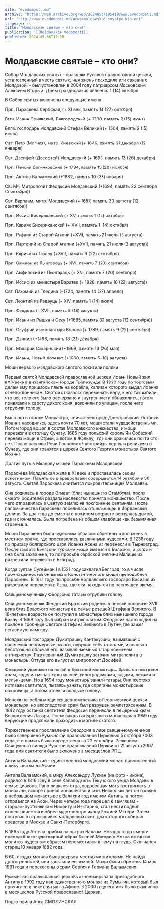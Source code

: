 ```yaml
---
site: "evedomosti.md"
archive: "https://web.archive.org/web/20240527105418/www.evedomosti.md/news/moldavskie-svyatye-kto-oni"
url: "http://www.evedomosti.md/news/moldavskie-svyatye-kto-oni"
language: ru
title: "Молдавские святые – кто они?"
publication: '[[Moldavskie Vedomosti]]'
published: 2024-05-06T12:38
---
```


# Молдавские святые – кто они?

Собор Молдавских святых - праздник Русской православной церкви, установленный в честь святых, чья жизнь проходила или связана с Молдовой, - был установлен в 2004 году патриархом Московским Алексием Вторым. Днем празднования является 1 (14) октября.

В Собор святых включены следующие имена.

Прп. Параскева Сербская, (+ XI век, память 14 (27) октября)

Вмч. Иоанн Сочавский, Белгородский (+ 1330, память 2 (15) июня)

Блгв. господарь Молдавский Стефан Великий (+ 1504, память 2 (15) июля)

Свт. Петр (Могила), митр. Киевский (+ 1646, память 31 декабря (13 января))

Свт. Досифей (Дософтей) Молдавский (+ 1693, память 13 (26) декабря)

Прп. Паисий Величковский (+ 1794, память 15 (28) ноября)

Прп. Антипа Валаамский (+1882, память 10 (23) января)

Св. Мч. Митрополит Феодосий Молдавский (+1694, память 22 сентября (5 октября))

Свт. Варлаам, митр. Молдавский (+ 1657, память 30 августа (12 сентября))

Прп. Иосиф Бисериканский (+ XV, память 1 (14) октября)

Прп. Кирияк Бисериканский (+ XVII, память 1 (14) октября)

Прп. Рафаил из Старой Агапии (+XVII, память 21 июля (3 августа))

Прп. Партений из Старой Агапии (+XVII, память 21 июля (3 августа))

Прп. Кирияк из Тазлэу (+XVII, память 9 (22) сентября)

Прп. Симион из Пынгэраць (+ XVI, память 7 (20) сентября)

Прп. Амфилохий из Пынгэраць (+ XVI, память 7 (20) сентября)

Прп. Иосиф из монастыря Вэратек (+ 1828, память 16 (29) августа))

Свт. Пахомий из Гледина (+1724, память 14 (27) апреля)

Свт. Леонтий из Рэдэуць (+ XIV, память 1 (14) июля)

Прп. Феодора (+ XVII, память 5 (18) августа)

Прп. Иоанн из Рышка и Секу (+1685, память 30 августа (12 сентября))

Прп. Онуфрий из монастыря Ворона (+ 1789, память 9 (22) сентября)

Прп. Даниил (+1496, память 18 (31) декабря)

Прп. Макарий Сахарнский (+1969, память 13 (26) мая)

Прп. Иоанн, Новый Хозевит (+1960. память 5 (18) августа)

Мощи первого молдавского святого похитили поляки

Первый святой Молдавской православной церкви Иоанн Новый жил вXIVвеке в византийском городе Трапезунде. В 1330 году по торговым делам ему пришлось плыть на корабле, капитан которого выдал Иоанна огнепоклонникам. Святой отказался переменить веру, и его так избили, что все тело его было растерзано и внутренности обнажились, потом привязали к хвосту дикого коня, волочили по улицам, после чего отрубили голову.

Было это в городе Монкастро, сейчас Белгород-Днестровский. Останки Иоанна находились здесь почти 70 лет, мощи стали чудодейственными. Потом город вошел в состав Молдавского княжества, и мощи перевезли в столицу Сучаву. 1685 году польский король Ян Собеский перевез мощи в Стрый, а потом в Жолкву,  где они хранились почти сто лет. После распада Речи Посполитой австрийцы вернули реликвию в Сучаву, где они хранятся в церкви Святого Георгия монастыря Святого Иоанна.

Долгий путь в Молдову мощей Параскевы Молдавской

Параскева Молдавская жила в XI веке и прославилась своим аскетизмом. Память ее в православии совершается 14 октября и 30 августа. Святая Параскева считается покровительницей Молдавии.

Она родилась в городе Эпиват (близ нынешнего Стамбула), после смерти родителей раздала наследство приняла монашество. После чего отправилась в Святую землю на поклонение святыням. После паломничества Параскева поселилась отшельницей в Иорданской долине. За два года до смерти в пожилом возрасте вернулась домой, где и скончалась. Была погребена на общем кладбище как безымянная странница.

Мощи Параскевы были чудесным образом обретены и положены в местном храме, где прославились различными чудесами. В 1238 году по приказу болгарского царя Иоанна Асена их перенесли в Тырновград. После захвата Болгарии турками мощи вывезли в Валахию, а когда и она была захвачена, то по просьбе сербской княгини Милицы их разрешили перенести в Белград.

Когда султан Сулейман I в 1521 году захватил Белград, то в числе прочих ценностей он вывез в Константинополь мощи преподобной Параскевы. В 1641 году по просьбе молдавского господаря Василия их разрешили перенести в Яссы, где они находятся по настоящее время.

Священномученику Феодосию татары отрубили голову

Священномученик Феодосий Бразский родился в первой половине XVII века близ Бразского монастыря в семье резешей Штефана Великого. В 18-летнем возрасте он поступил в монастырь близ нынешнего города Бакэу. В 1669 году был избран митрополитом. Феодосий часто ходил на поклон к гробнице Святого Штефана Великого в Путне, где зажег негасимую лампаду.

Молдавский господарь Думитрашку Кантакузино, взимавший с населения непомерные налоги, окружил себя татарами, и владыка бесстрашно обличал его, называя наемных татар «семенем антихриста». Разгневанный Думитрашку заточил митрополита в монастырь. Оттуда его выпустил митрополит Досифей.

Феодосий удалился на покой в Бразский монастырь. Здесь он построил храм, наделил монастырь пашней, виноградниками, садами, лесами и мельницами. Но в 1694 году монастырь заняли татары. Они жестоко истязали святителя, пытаясь узнать, где спрятаны монастырские сокровища, а потом отсекли владыке голову.

Монахи погребли мощи священномученика в Георгиевской церкви монастыря, но впоследствии храм был разрушен землетрясением. В 1842 году останки святителя Феодосия перенесли в пещерный храм Воскресения Лазаря. После закрытия Бразского монастыря в 1959 году верующие продолжали приходить к могиле святого.

Торжественное прославление Феодосия в лике священномучеников было совершено Румынской православной Церковью 5 октября 2003 года, его память была опреде-лена на 22 сентября. Решением Священного синода Русской православной Церкви от 21 августа 2007 года имя святителя было включено в месяцеслов РПЦ.

Антипа Валаамский – единственный молдавский монах, причисленный к лику святых на Афоне

Антипа Валаамский, в миру Александру Лукиан (на фото - икона), родился в 1816 году в селе Калаподешть Текучского уезда Молдовы в семье диакона. Рано лишился отца, овдовевшая мать постриглась в монахини, вскоре принял монашество и сын. Несколько лет он прожил в небольшом монастыре в Валахии под именем Антипы, а потом отправился на Афон. Через четыре года перешел к землякам - старцам-пустынникам Нифонту и Нектарию, стал нести подвиг отшельничества и обрел чудотворную икону Божией Матери. Затем поступил в строившийся молдавский скит, для которого собирал средства в Москве и Санкт-Петербурге.

В 1865 году Антипа прибыл на остров Валаам. Незадолго до смерти преподобного чудотворный образ Божией Матери с Афона во время молитвы чудесным образом переместился к нему на грудь. Скончался старец 10 января 1882 года.

В 60-х годах могила была вскрыта местными жителями. Не найдя драгоценностей, они засыпали ее землей. Мощи были обретены 14 мая 1991 года и перенесены в храм Сергия и Германа Валаамских.

Румынская православная церковь канонизировала преподобного Антипу в 1992 году как единственного монаха из Румынии, который был причислен к лику святых на Афоне. В 2000 году его имя было включено в месяцеслов Русской православной Церкви.

Подготовила Анна СМОЛИНСКАЯ